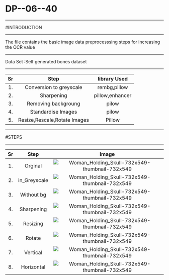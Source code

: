 # DP--06--40
***
#INTRODUCTION
***
The file contains the basic image data preprocesssing steps for increasing the OCR value 
***
Data Set :Self generated bones dataset
***
| Sr | Step |library Used |
|:---:|:----:|:-----------:|
|1.| Conversion to greyscale|rembg,pillow|
|2.| Sharpening |pillow,enhancer|
|3.| Removing backgroung|pilow |
|4.|Standardise Images|pilow |
|5.| Resize,Rescale,Rotate Images| Pillow |
***
   #STEPS
***
| Sr | Step | Image|
|:---:|:----:|:----:|
| 1. | Orginal| ![Woman_Holding_Skull-732x549-thumbnail-732x549](https://github.com/Ketanpolawar/DP--06-40/assets/115727322/60cce4cd-c2b4-49ee-9e66-679f993c109c ) |                                                                                                                             |
| 2. | in_Greyscale|![Woman_Holding_Skull-732x549-thumbnail-732x549](https://github.com/Ketanpolawar/DP--06-40/assets/115727322/7db52f1f-2482-4b49-92ef-f97821046b73) |
| 3. | Without bg|![Woman_Holding_Skull-732x549-thumbnail-732x549](https://github.com/Ketanpolawar/DP--06-40/assets/115727322/d6280ce8-f0f2-4ccb-950d-41f003631e4a)|
| 4. | Sharpening|![Woman_Holding_Skull-732x549-thumbnail-732x549](https://github.com/Ketanpolawar/DP--06--40/assets/115727322/e9fce731-b0a5-43eb-a7d2-8af60b2702b9)|
| 5. | Resizing | ![Woman_Holding_Skull-732x549-thumbnail-732x549](https://github.com/Ketanpolawar/DP--06--40/assets/115727322/91fb2bb2-69d3-469f-95fa-9f569c85bdf7)|
| 6. | Rotate | ![Woman_Holding_Skull-732x549-thumbnail-732x549](https://github.com/Ketanpolawar/DP--06--40/assets/115727322/182aae69-d36f-43dd-8c0d-50f35a41af1c)|
| 7. | Vertical |![Woman_Holding_Skull-732x549-thumbnail-732x549](https://github.com/Ketanpolawar/DP--06--40/assets/115727322/d0ba3037-2ac3-4d11-b932-23cdd2395e7d)|
| 8. | Horizontal |![Woman_Holding_Skull-732x549-thumbnail-732x549](https://github.com/Ketanpolawar/DP--06--40/assets/115727322/08f38a25-e893-4ac5-8184-a0df3e82f8f0)|




